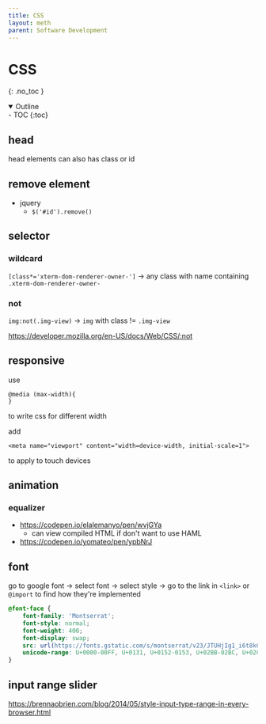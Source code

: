 ```yaml
---
title: CSS
layout: meth
parent: Software Development
---
```

# CSS
{: .no_toc }

<details open markdown="block">
  <summary>
    Outline
  </summary>
- TOC
{:toc}
</details>

## head
head elements can also has class or id

## remove element
- jquery
	- `$('#id').remove()`

## selector
### wildcard
`[class*='xterm-dom-renderer-owner-']` → any class with name containing `.xterm-dom-renderer-owner-`

### not
`img:not(.img-view)` -> `img` with class != `.img-view`  

<https://developer.mozilla.org/en-US/docs/Web/CSS/:not>

## responsive
use 
```
@media (max-width){
}
```
to write css for different width

add
```
<meta name="viewport" content="width=device-width, initial-scale=1">
```
to apply to touch devices

## animation
### equalizer
- <https://codepen.io/elalemanyo/pen/wvjGYa>
	- can view compiled HTML if don't want to use HAML
- <https://codepen.io/yomateo/pen/ypbNrJ>

## font
go to google font -> select font -> select style -> go to the link in `<link>` or `@import` to find how they're implemented

```css
@font-face {
    font-family: 'Montserrat';
    font-style: normal;
    font-weight: 400;
    font-display: swap;
    src: url(https://fonts.gstatic.com/s/montserrat/v23/JTUHjIg1_i6t8kCHKm4532VJOt5-QNFgpCtr6Hw5aXo.woff2) format('woff2');
    unicode-range: U+0000-00FF, U+0131, U+0152-0153, U+02BB-02BC, U+02C6, U+02DA, U+02DC, U+2000-206F, U+2074, U+20AC, U+2122, U+2191, U+2193, U+2212, U+2215, U+FEFF, U+FFFD; 
}
```

## input range slider
<https://brennaobrien.com/blog/2014/05/style-input-type-range-in-every-browser.html>